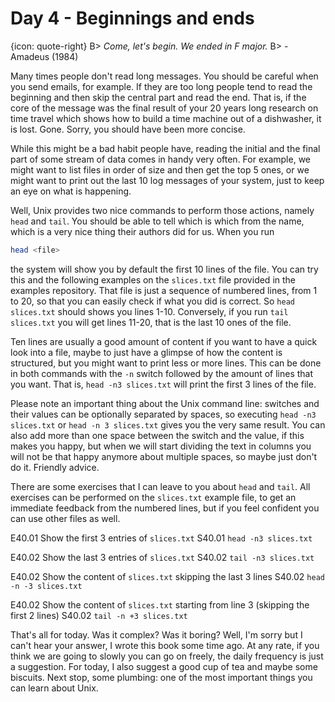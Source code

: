# Day 4 - Beginnings and ends

{icon: quote-right}
B> _Come, let's begin. We ended in F major._
B> - Amadeus (1984)

Many times people don't read long messages. You should be careful when you send emails, for example. If they are too long people tend to read the beginning and then skip the central part and read the end. That is, if the core of the message was the final result of your 20 years long research on time travel which shows how to build a time machine out of a dishwasher, it is lost. Gone. Sorry, you should have been more concise.

While this might be a bad habit people have, reading the initial and the final part of some stream of data comes in handy very often. For example, we might want to list files in order of size and then get the top 5 ones, or we might want to print out the last 10 log messages of your system, just to keep an eye on what is happening.

Well, Unix provides two nice commands to perform those actions, namely `head` and `tail`. You should be able to tell which is which from the name, which is a very nice thing their authors did for us. When you run

``` sh
head <file>
```

the system will show you by default the first 10 lines of the file. You can try this and the following examples on the `slices.txt` file provided in the examples repository. That file is just a sequence of numbered lines, from 1 to 20, so that you can easily check if what you did is correct. So `head slices.txt` should shows you lines 1-10. Conversely, if you run `tail slices.txt` you will get lines 11-20, that is the last 10 ones of the file.

Ten lines are usually a good amount of content if you want to have a quick look into a file, maybe to just have a glimpse of how the content is structured, but you might want to print less or more lines. This can be done in both commands with the `-n` switch followed by the amount of lines that you want. That is, `head -n3 slices.txt` will print the first 3 lines of the file.

Please note an important thing about the Unix command line: switches and their values can be optionally separated by spaces, so executing `head -n3 slices.txt` or `head -n 3 slices.txt` gives you the very same result. You can also add more than one space between the switch and the value, if this makes you happy, but when we will start dividing the text in columns you will not be that happy anymore about multiple spaces, so maybe just don't do it. Friendly advice.

There are some exercises that I can leave to you about `head` and `tail`. All exercises can be performed on the `slices.txt` example file, to get an immediate feedback from the numbered lines, but if you feel confident you can use other files as well.

E40.01 Show the first 3 entries of `slices.txt`
S40.01 `head -n3 slices.txt`

E40.02 Show the last 3 entries of `slices.txt`
S40.02 `tail -n3 slices.txt`

E40.02 Show the content of `slices.txt` skipping the last 3 lines
S40.02 `head -n -3 slices.txt`

E40.02 Show the content of `slices.txt` starting from line 3 (skipping the first 2 lines)
S40.02 `tail -n +3 slices.txt`

That's all for today. Was it complex? Was it boring? Well, I'm sorry but I can't hear your answer, I wrote this book some time ago. At any rate, if you think we are going to slowly you can go on freely, the daily frequency is just a suggestion. For today, I also suggest a good cup of tea and maybe some biscuits. Next stop, some plumbing: one of the most important things you can learn about Unix.